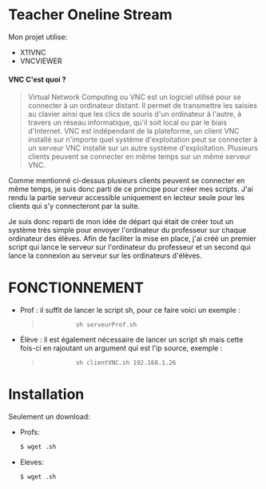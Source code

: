 # Teacher Oneline Stream

Mon projet utilise:
  - X11VNC
  - VNCVIEWER

#### VNC C'est quoi ?
> Virtual Network Computing ou VNC est un logiciel utilisé pour se connecter à un ordinateur distant. Il permet de transmettre les saisies au clavier ainsi que les clics de souris d'un ordinateur à l'autre, à travers un réseau informatique, qu'il soit local ou par le biais d'Internet. VNC est indépendant de la plateforme, un client VNC installé sur n'importe quel système d'exploitation peut se connecter à un serveur VNC installé sur un autre système d'exploitation. Plusieurs clients peuvent se connecter en même temps sur un même serveur VNC.

Comme mentionné ci-dessus plusieurs clients peuvent se connecter en même temps, je suis donc parti de ce principe pour créer mes scripts. J'ai rendu la partie serveur accessible uniquement en lecteur seule pour les clients qui s'y connecteront par la suite.

Je suis donc reparti de mon idée de départ qui était de créer tout un système très simple pour envoyer l'ordinateur du professeur sur chaque ordinateur des élèves.
Afin de faciliter la mise en place, j'ai créé un premier script qui lance le serveur sur l'ordinateur du professeur et un second qui lance la connexion au serveur sur les ordinateurs d'élèves.

# FONCTIONNEMENT

* Prof : il suffit de lancer le script sh, pour ce faire voici un exemple :
    >               sh serveurProf.sh

* Élève : il est également nécessaire de lancer un script sh mais cette fois-ci en rajoutant un argument qui est l'ip source, exemple :
    >               sh clientVNC.sh 192.168.1.26

# Installation

Seulement un download:
* Profs: 
    ```sh
    $ wget .sh
    ```
    
* Eleves: 
    ```sh
    $ wget .sh
    ```
